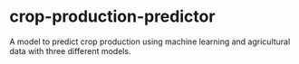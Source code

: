 # crop-production-predictor
A model to predict crop production using machine learning and agricultural data with three different models.
